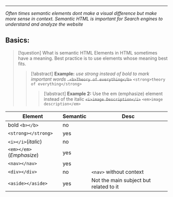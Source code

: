 
***
*Often times semantic elements dont make a visual difference but make more sense in context.
Semantic HTML is important for Search engines to understand and analyze the website*
## Basics:

>[!question] What is semantic HTML
>Elements in HTML sometimes have a meaning. 
Best practice is to use elements whose meaning best fits.
>>[!abstract] **Example:**
>*use strong instead of bold to mark important words*
~~` <b>Theory of everything</b>`~~
>>`<strong>theory of everything</strong>`
>>>[!abstract]  **Example 2:**
>>Use the em (emphasize) element instead of the italic
>>~~`<i>image Description</i>`~~
>>`<em>image description</em>`
>>

| Element                  | Semantic | Desc                    |
| ------------------------ | -------- | ----------------------- |
| bold `<b></b>`           | no       |                         |
| `<strong></strong>`      | yes      |                         |
| `<i></i>`(*italic*)      | no       |                         |
| `<em></em>`(*Emphasize*) | yes      |                         |
| `<nav></nav>`            | yes      |                         |
| `<div></div>`            | no       | `<nav>` without context |
| `<aside></aside>`        | yes      | Not the main subject but related to it                        |













